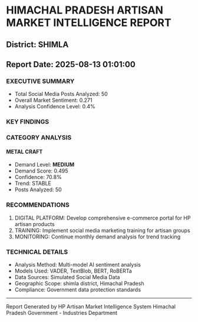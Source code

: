 # HIMACHAL PRADESH ARTISAN MARKET INTELLIGENCE REPORT
## District: SHIMLA
## Report Date: 2025-08-13 01:01:00

### EXECUTIVE SUMMARY
- Total Social Media Posts Analyzed: 50
- Overall Market Sentiment: 0.271
- Analysis Confidence Level: 0.4%

### KEY FINDINGS

### CATEGORY ANALYSIS

#### METAL CRAFT
- Demand Level: **MEDIUM**
- Demand Score: 0.495
- Confidence: 70.8%
- Trend: STABLE
- Posts Analyzed: 50

### RECOMMENDATIONS
1. DIGITAL PLATFORM: Develop comprehensive e-commerce portal for HP artisan products
2. TRAINING: Implement social media marketing training for artisan groups
3. MONITORING: Continue monthly demand analysis for trend tracking

### TECHNICAL DETAILS
- Analysis Method: Multi-model AI sentiment analysis
- Models Used: VADER, TextBlob, BERT, RoBERTa
- Data Sources: Simulated Social Media Data
- Geographic Scope: shimla district, Himachal Pradesh
- Compliance: Government data protection standards

---
Report Generated by HP Artisan Market Intelligence System
Himachal Pradesh Government - Industries Department
